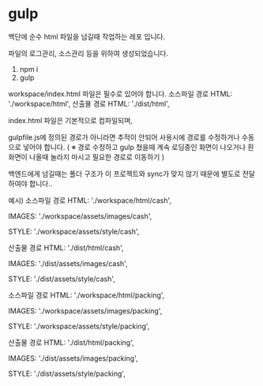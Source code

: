 # gulp
백단에 순수 html 파일을 넘길때 작업하는 레포 입니다.

파일의 로그관리, 소스관리 등을 위하여 생성되었습니다.

1. npm i
2. gulp 

workspace/index.html 파일은 필수로 있어야 합니다.
소스파일 경로 HTML: './workspace/html',
산출물 경로 HTML: './dist/html',

index.html 파일은 기본적으로 컴파일되며, 

gulpfile.js에 정의된 경로가 아니라면 추적이 안되어 사용시에 경로를 수정하거나 
수동으로 넣어야 합니다. 
( ※ 경로 수정하고 gulp 쳤을때 계속 로딩중인 화면이 나오거나 흰화면이 나올때 놀라지 마시고 필요한 경로로 이동하기 )

백엔드에게 넘길때는 폴더 구조가 이 프로젝트와 sync가 맞지 않기 때문에 별도로 전달하여야 합니다..

예시)
소스파일 경로
HTML: './workspace/html/cash',

IMAGES: './workspace/assets/images/cash',

STYLE: './workspace/assets/style/cash',

산출물 경로
HTML: './dist/html/cash',

IMAGES: './dist/assets/images/cash',

STYLE: './dist/assets/style/cash',

소스파일 경로
HTML: './workspace/html/packing',

IMAGES: './workspace/assets/images/packing',

STYLE: './workspace/assets/style/packing',

산출물 경로
HTML: './dist/html/packing',

IMAGES: './dist/assets/images/packing',

STYLE: './dist/assets/style/packing',
